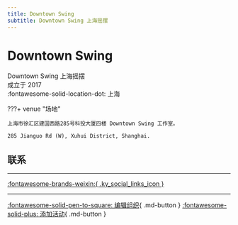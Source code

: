 ```yaml
---
title: Downtown Swing
subtitle: Downtown Swing 上海摇摆
---
```


# Downtown Swing

Downtown Swing 上海摇摆  
成立于 2017  
:fontawesome-solid-location-dot: 上海  


???+ venue "场地"

    上海市徐汇区建国西路285号科投大厦四楼 Downtown Swing 工作室。  
      
    285 Jianguo Rd (W), Xuhui District, Shanghai.  

## 联系


---

 [:fontawesome-brands-weixin:{ .ky_social_links_icon }](# "DowntownSwing上海摇摆")

---

[:fontawesome-solid-pen-to-square: 编辑组织](https://github.com/swingdance/orgs/issues/new?assignees=&labels=update+org&projects=&template=03-update_entity.yml&title=Update%20Org%3A%20zh_CN%20%E2%80%A2%20Downtown%20Swing&region=zh_CN&id=downtown-swing&name=Downtown%20Swing){ .md-button } [:fontawesome-solid-plus: 添加活动](https://github.com/swingdance/events/issues/new?assignees=&labels=add+event&projects=&template=02-add_entity.yml&title=Add%20Event%3A%20zh_CN%20%E2%80%A2%20%3CName%3E&region=zh_CN&province=Shanghai&city=Shanghai&org_id=downtown-swing){ .md-button }
